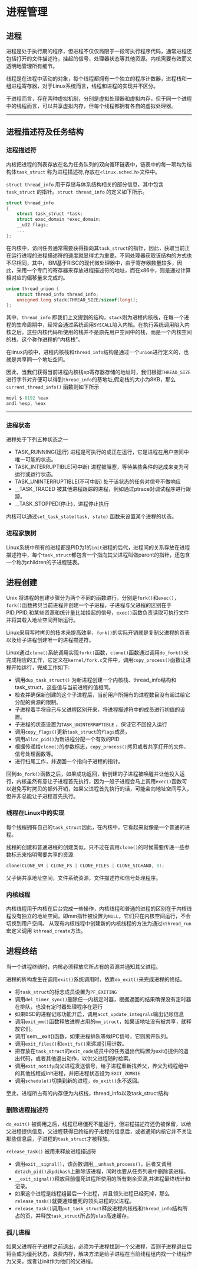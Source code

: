 # 进程管理
## 进程
进程是处于执行期的程序，但进程不仅仅局限于一段可执行程序代码，通常进程还包括打开的文件描述符，挂起的信号，处理器状态等其他资源。内核需要有效而又透明地管理所有细节。

线程是在进程中活动的对象，每个线程都拥有一个独立的程序计数器，进程栈和一组进程寄存器，对于Linux系统而言，线程和进程的实现并不区分。

于进程而言，存在两种虚拟机制，分别是虚拟处理器和虚拟内存，但于同一个进程中的线程而言，可以共享虚拟内存，但每个线程都拥有各自的虚拟处理器。
***
## 进程描述符及任务结构
### 进程描述符
内核把进程的列表存放在名为任务队列的双向循环链表中，链表中的每一项均为结构体`task_struct` 称为进程描述符,存放在`<linux.sched.h>`文件中。

`struct thread_info` 用于存储与体系结构相关的部分信息，其中包含 `task_struct` 的指针。`struct thread_info` 的定义如下所示。
```c
struct thread_info
{
    struct task_struct *task;
    struct exec_domain *exec_domain;
    __u32 flags;
    ...
};
```
在内核中，访问任务通常需要获得指向其`task_struct`的指针，因此，获取当前正在运行进程的进程描述符的速度就显得尤为重要。不同处理器获取该结构的方式也不尽相同，其中，IBM基于RISC的现代微处理器中，由于寄存器数量较多，因此，采用一个专门的寄存器来存放进程描述符的地址，而在x86中，则是通过计算相对应的偏移量来完成的。
```c
union thread_union {
	struct thread_info thread_info;
	unsigned long stack[THREAD_SIZE/sizeof(long)];
};
```
其中，`thread_info` 即我们上文提到的结构，`stack`则为进程内核栈，在每一个进程的生命周期中，经常会通过系统调用`SYSCALL`陷入内核。在执行系统调用陷入内核之后，这些内核代码所使用的栈并不是原先用户空间中的栈，而是一个内核空间的栈，这个称作进程的“内核栈”。

在linux内核中，进程内核栈和`thread_info`结构是通过一个`union`进行定义的，也就是共享同一个地址空间。

因此，当我们获得当前进程内核栈sp寄存器存储的地址时，我们根据`THREAD_SIZE` 进行字节对齐便可以得到`thread_info`的基地址,假定栈的大小为8KB，那么 `current_thread_info()` 函数则如下所示
```c
movl $-8192 %eax
andl %esp, %eax
```
---
### 进程状态
进程处于下列五种状态之一

* TASK_RUNNING(运行) 进程是可执行的或正在运行，它是进程在用户空间中唯一可能的状态。
* TASK_INTERRUPTIBLE(可中断) 进程被阻塞，等待某些条件的达成来变为可运行或运行状态。
* TASK_UNINTERRUPTIBLE(不可中断) 处于该状态的任务对信号不做响应
* __TASK_TRACED 被其他进程跟踪的进程，例如通过ptrace对调试程序进行跟踪。
* __TASK_STOPPED(停止)，进程停止执行

内核可以通过`set_task_state(task, state)` 函数来设置某个进程的状态。
### 进程家族树
Linux系统中所有的进程都是PID为1的`init`进程的后代，进程间的关系存放在进程描述符中，每个`task_struct`都包含一个指向其父进程叫做parent的指针，还包含一个称为children的子进程链表。
## 进程创建
Unix 将进程的创建步骤分为两个不同的函数进行，分别是`fork()`和`exec()`，`fork()`函数拷贝当前进程并创建一个子进程，子进程与父进程的区别在于PID,PPID,和某些资源和统计量比如挂起的信号，`exec()`函数负责读取可执行文件并将其载入地址空间开始运行。

Linux采用写时拷贝的技术来提高效率，`fork()`的实际开销就是复制父进程的页表以及给子进程创建唯一的进程描述符。

Linux通过`clone()`系统调用实现`fork()`函数，`clone()`函数通过调用`do_fork()`来完成相应的工作，它定义在`kernel/fork.c`文件中，调用`copy_process()`函数让进程开始运行，完成工作如下:

* 调用`dup_task_struct()` 为新进程创建一个内核栈、thread_info结构和task_struct，这些值与当前进程的值相同。
* 检查并确保新创建的这个子进程后，当前用户所拥有的进程数目没有超过给它分配的资源的限制。
* 子进程着手将自己与父进程区别开来，将进程描述符中的成员进行初值的设置。
* 子进程的状态设置为`TASK_UNINTERRUPTIBLE` ，保证它不回投入运行
* 调用`copy_flags()`更新`task_struct`的`flags`成员，
* 调用`alloc_pid()`为新进程分配一个有效的PID
* 根据传递给`clone()`的参数标志，`copy_process()`拷贝或者共享打开的文件、信号处理函数等。
* 进行扫尾工作，并返回一个指向子进程的指针。

回到`do_fork()`函数之后，如果成功返回，新创建的子进程被唤醒并让他投入运行，内核虽然有意让子进程首先执行，因为一般子进程会马上调用`exec()`函数可以避免写时拷贝的额外开销，如果父进程首先执行的话，可能会向地址空间写入，但并非总能让子进程首先执行。
### 线程在Linux中的实现
每个线程拥有自己的`task_struct`因此，在内核中，它看起来就像是一个普通的进程。

线程的创建和普通进程的创建类似，只不过在调用`clone()`的时候需要传递一些参数标志来指明需要共享的资源:
```c
clone(CLONE_VM | CLONE_FS | CLONE_FILES | CLONE_SIGHAND, 0);
```
父子俩共享地址空间，文件系统资源，文件描述符和信号处理程序。

### 内核线程
内核线程用于内核在后台完成一些操作，内核线程和普通的进程的区别在于内核线程没有独立的地址空间，即mm指针被设置为`NULL`，它们只在内核空间运行，不会切换到用户空间。
从现有内核线程中创建新的内核线程的方法为通过`kthread_run`宏定义调用 `kthread_create`方法。
## 进程终结
当一个进程终结时，内核必须释放它所占有的资源并通知其父进程。

进程的析构发生在调用`exit()`系统调用时，依靠`do_exit()`来完成进程的终结。

* 将`task_struct`的标志成员设置为`PF_EXITING`
* 调用`del_timer_sync()`删除任一内核定时器，根据返回的结果确保没有定时器在排队，也没有定时器处理程序在运行
* 如果BSD的进程记账功能开启，调用`acct_update_integrals`输出记账信息
* 调用`exit_mm()`函数释放进程占用的`mm_struct`，如果该地址没有被共享，就释放它们。
* 调用`sem__exit()函数，如果进程排队等候IPC信号，它则离开队列。
* 调用`exit_files()`和`exit_fs()`来递减引用计数。
* 把存放在`task_struct`的`exit_code`成员中的任务退出代码置为exit()提供的退出代码，或者其他退出动作，以供父进程随时检索。
* 调用`exit_notify`向父进程发送信号，给子进程重新找养父，养父为线程组中的其他线程或init进程，并把进程状态设为 `EXIT_ZOMBIE`
* 调用`schedule()`切换到新的进程，`do_exit()`永不返回。

至此，进程所占有的内存便为内核栈，thread_info以及task_struct结构
  
### 删除进程描述符
`do_exit()` 被调用之后，线程已经僵死不能运行，但进程描述符还仍被保留，以给父进程提供信息，父进程获得已终结的子进程的信息后，或者通知内核它并不关注那些信息后，子进程的`task_struct`才被释放。

`release_task()` 被用来释放进程描述符

* 调用`exit__signal()`，该函数调用`__unhash_process()`，后者又调用`detach_pid()`从`pdihash`上删除该进程，同时也要从任务列表中删除该进程。
* `__exit_signal()`释放目前僵死进程所使用的所有剩余资源,并进程最终统计和记录。
* 如果这个进程是线程组最后一个进程，并且领头进程已经死掉，那么`release_task()`就要通知僵死的领头进程的父进程。
* `release_task()`调用`put_task_struct`释放进程内核栈和`thread_info`结构所占的页，并释放`task_struct`所占的`slab`高速缓存。

### 孤儿进程
如果父进程在子进程之前退出，必须为子进程找到一个父进程，否则子进程退出后将会成为僵死状态，浪费内存，解决方法是给子进程在当前线程组内找一个线程作为父亲，或者让init作为他们的父进程。


